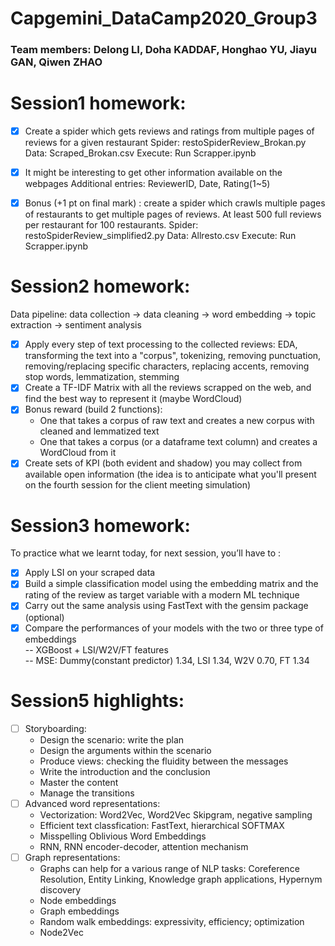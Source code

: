# Capgemini_DataCamp2020_Group3

### Team members: Delong LI, Doha KADDAF, Honghao YU, Jiayu GAN, Qiwen ZHAO

# Session1 homework:

- [x] Create a spider which gets reviews and ratings from multiple pages of reviews for a given restaurant
      Spider: restoSpiderReview_Brokan.py
      Data: Scraped_Brokan.csv
      Execute: Run Scrapper.ipynb 
      
- [x] It might be interesting to get other information available on the webpages
      Additional entries: ReviewerID, Date, Rating(1~5)

- [x] Bonus (+1 pt on final mark) : create a spider which crawls multiple pages of restaurants to get multiple pages of reviews. At least 500 full reviews per restaurant for 100 restaurants.
      Spider: restoSpiderReview_simplified2.py
      Data: Allresto.csv
      Execute: Run Scrapper.ipynb 


# Session2 homework:

Data pipeline: data collection -> data cleaning -> word embedding -> topic extraction -> sentiment analysis  
- [x] Apply every step of text processing to the collected reviews: EDA, transforming the text into a "corpus", tokenizing, removing punctuation, removing/replacing specific characters, replacing accents, removing stop words, lemmatization, stemming
- [x] Create a TF-IDF Matrix with all the reviews scrapped on the web, and find the best way to represent it (maybe WordCloud)
- [x] Bonus reward (build 2 functions):
     * One that takes a corpus of raw text and creates a new corpus with cleaned and lemmatized text
     * One that takes a corpus (or a dataframe text column) and creates a WordCloud from it
- [x] Create sets of KPI (both evident and shadow) you may collect from available open information (the idea is to anticipate what you'll present on the fourth session for the client meeting simulation)

# Session3 homework:

To practice what we learnt today, for next session, you’ll have to :

- [X] Apply LSI on your scraped data
- [X] Build a simple classification model using the embedding matrix and the rating of the review as target variable with a modern ML technique
- [X] Carry out the same analysis using FastText with the gensim package (optional)
- [X] Compare the performances of your models with the two or three type of embeddings </br>
    -- XGBoost + LSI/W2V/FT features </br>
    -- MSE: Dummy(constant predictor) 1.34, LSI 1.34, W2V 0.70, FT 1.34
    
# Session5 highlights:
- [ ] Storyboarding: 
     * Design the scenario: write the plan
     * Design the arguments within the scenario
     * Produce views: checking the fluidity between the messages
     * Write the introduction and the conclusion
     * Master the content
     * Manage the transitions
- [ ] Advanced word representations:
     * Vectorization: Word2Vec, Word2Vec Skipgram, negative sampling
     * Efficient text classfication: FastText, hierarchical SOFTMAX
     * Misspelling Oblivious Word Embeddings
     * RNN, RNN encoder-decoder, attention mechanism
- [ ] Graph representations:
     * Graphs can help for a various range of NLP tasks: Coreference Resolution, Entity Linking, Knowledge graph applications, Hypernym discovery
     * Node embeddings
     * Graph embeddings
     * Random walk embeddings: expressivity, efficiency; optimization
     * Node2Vec
      
      
